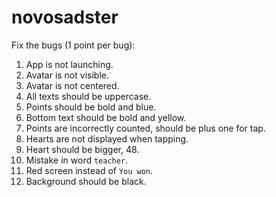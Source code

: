 # novosadster

Fix the bugs (1 point per bug):

1. App is not launching.
2. Avatar is not visible.
3. Avatar is not centered.
4. All texts should be uppercase.
5. Points should be bold and blue.
6. Bottom text should be bold and yellow.
7. Points are incorrectly counted, should be plus one for tap.
8. Hearts are not displayed when tapping.
9. Heart should be bigger, 48.
10. Mistake in word `teacher`.
11. Red screen instead of `You won`.
12. Background should be black.
